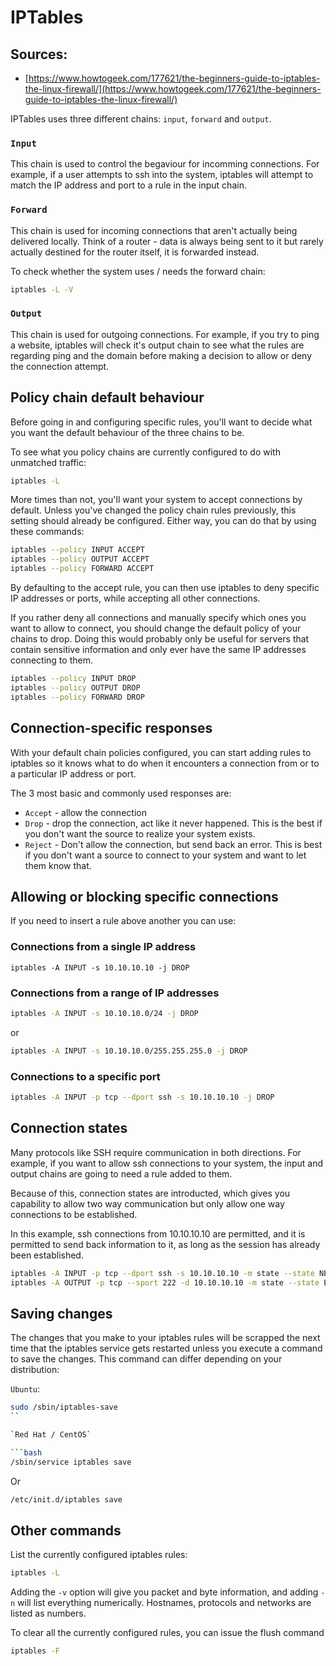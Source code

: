 # IPTables

## Sources:
- [https://www.howtogeek.com/177621/the-beginners-guide-to-iptables-the-linux-firewall/](https://www.howtogeek.com/177621/the-beginners-guide-to-iptables-the-linux-firewall/)

IPTables uses three different chains: `input`, `forward` and `output`.

### `Input` 
This chain is used to control the begaviour for incomming connections. 
For example, if a user attempts to ssh into the system, iptables will attempt to match the IP address and port to a rule in the input chain.

### `Forward` 
This chain is used for incoming connections that aren't actually being delivered locally. 
Think of a router - data is always being sent to it but rarely actually destined for the router itself, it is forwarded instead.

To check whether the system uses / needs the forward chain:

```bash
iptables -L -V
```

### `Output`

This chain is used for outgoing connections. For example, if you try to ping a website, iptables will check it's output chain 
to see what the rules are regarding ping and the domain before making a decision to allow or deny the connection attempt.

## Policy chain default behaviour

Before going in and configuring specific rules, you'll want to decide what you want the default behaviour of the three chains
to be. 

To see what you policy chains are currently configured to do with unmatched traffic:

```bash
iptables -L
```

More times than not, you'll want your system to accept connections by default. 
Unless you've changed the policy chain rules previously, this setting should already be configured.
Either way, you can do that by using these commands:

```bash
iptables --policy INPUT ACCEPT
iptables --policy OUTPUT ACCEPT
iptables --policy FORWARD ACCEPT
```

By defaulting to the accept rule, you can then use iptables to deny specific IP addresses or ports, while accepting all other
connections. 

If you rather deny all connections and manually specify which ones you want to allow to connect, you should change
the default policy of your chains to drop. Doing this would probably only be useful for servers that contain sensitive information
and only ever have the same IP addresses connecting to them.

```bash
iptables --policy INPUT DROP
iptables --policy OUTPUT DROP
iptables --policy FORWARD DROP
```

## Connection-specific responses

With your default chain policies configured, you can start adding rules to iptables so it knows what to do when it encounters
a connection from or to a particular IP address or port. 

The 3 most basic and commonly used responses are:

- `Accept` - allow the connection
- `Drop` - drop the connection, act like it never happened. This is the best if you don't want the source to realize your system exists.
- `Reject` - Don't allow the connection, but send back an error. This is best if you don't want a source to connect to your system and want to let them know that.

## Allowing or blocking specific connections

If you need to insert a rule above another you can use:

### Connections from a single IP address

```
iptables -A INPUT -s 10.10.10.10 -j DROP
```

### Connections from a range of IP addresses

```bash
iptables -A INPUT -s 10.10.10.0/24 -j DROP
```

or

```bash
iptables -A INPUT -s 10.10.10.0/255.255.255.0 -j DROP
```

### Connections to a specific port

```bash
iptables -A INPUT -p tcp --dport ssh -s 10.10.10.10 -j DROP
```

## Connection states

Many protocols like SSH require communication in both directions. For example, if you want to allow ssh connections to your system,
the input and output chains are going to need a rule added to them. 

Because of this, connection states are introducted, which gives you capability to allow two way communication but only allow one way connections 
to be established.

In this example, ssh connections from 10.10.10.10 are permitted, and it is permitted to send back information to it, 
as long as the session has already been established. 

```bash
iptables -A INPUT -p tcp --dport ssh -s 10.10.10.10 -m state --state NEW,ESTABLISHED -j ACCEPT
iptables -A OUTPUT -p tcp --sport 222 -d 10.10.10.10 -m state --state ESTABLISHED -j accept
```

## Saving changes

The changes that you make to your iptables rules will be scrapped the next time that the iptables service gets restarted unless
you execute a command to save the changes. This command can differ depending on your distribution:

`Ubuntu`:

```bash
sudo /sbin/iptables-save
``

`Red Hat / CentOS`

```bash
/sbin/service iptables save
```

Or

```bash
/etc/init.d/iptables save
```

## Other commands

List the currently configured iptables rules:

```bash
iptables -L
```

Adding the `-v` option will give you packet and byte information, and adding `-n` will list everything numerically. 
Hostnames, protocols and networks are listed as numbers.

To clear all the currently configured rules, you can issue the flush command

```bash
iptables -F
```
